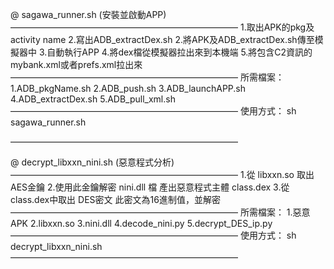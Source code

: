@ sagawa_runner.sh (安裝並啟動APP)
——————————————————————————
1.取出APK的pkg及activity name
2.寫出ADB_extractDex.sh
2.將APK及ADB_extractDex.sh傳至模擬器中
3.自動執行APP
4.將dex檔從模擬器拉出來到本機端
5.將包含C2資訊的mybank.xml或者prefs.xml拉出來
——————————————————————————
所需檔案：
1.ADB_pkgName.sh
2.ADB_push.sh
3.ADB_launchAPP.sh
4.ADB_extractDex.sh
5.ADB_pull_xml.sh
——————————————————————————
使用方式：
sh sagawa_runner.sh

——————————————————————————

@ decrypt_libxxn_nini.sh (惡意程式分析)
——————————————————————————
1.從 libxxn.so 取出AES金鑰 
2.使用此金鑰解密 nini.dll 檔
  產出惡意程式主體 class.dex
3.從 class.dex中取出 DES密文
  此密文為16進制值，並解密
——————————————————————————
所需檔案：
1.惡意APK
2.libxxn.so
3.nini.dll
4.decode_nini.py
5.decrypt_DES_ip.py
——————————————————————————
使用方式：
sh decrypt_libxxn_nini.sh
——————————————————————————










